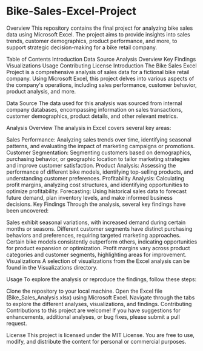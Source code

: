 # Bike-Sales-Excel-Project

Overview
This repository contains the final project for analyzing bike sales data using Microsoft Excel. The project aims to provide insights into sales trends, customer demographics, product performance, and more, to support strategic decision-making for a bike retail company.

Table of Contents
Introduction
Data Source
Analysis Overview
Key Findings
Visualizations
Usage
Contributing
License
Introduction
The Bike Sales Excel Project is a comprehensive analysis of sales data for a fictional bike retail company. Using Microsoft Excel, this project delves into various aspects of the company's operations, including sales performance, customer behavior, product analysis, and more.

Data Source
The data used for this analysis was sourced from internal company databases, encompassing information on sales transactions, customer demographics, product details, and other relevant metrics.

Analysis Overview
The analysis in Excel covers several key areas:

Sales Performance: Analyzing sales trends over time, identifying seasonal patterns, and evaluating the impact of marketing campaigns or promotions.
Customer Segmentation: Segmenting customers based on demographics, purchasing behavior, or geographic location to tailor marketing strategies and improve customer satisfaction.
Product Analysis: Assessing the performance of different bike models, identifying top-selling products, and understanding customer preferences.
Profitability Analysis: Calculating profit margins, analyzing cost structures, and identifying opportunities to optimize profitability.
Forecasting: Using historical sales data to forecast future demand, plan inventory levels, and make informed business decisions.
Key Findings
Through the analysis, several key findings have been uncovered:

Sales exhibit seasonal variations, with increased demand during certain months or seasons.
Different customer segments have distinct purchasing behaviors and preferences, requiring targeted marketing approaches.
Certain bike models consistently outperform others, indicating opportunities for product expansion or optimization.
Profit margins vary across product categories and customer segments, highlighting areas for improvement.
Visualizations
A selection of visualizations from the Excel analysis can be found in the Visualizations directory.

Usage
To explore the analysis or reproduce the findings, follow these steps:

Clone the repository to your local machine.
Open the Excel file (Bike_Sales_Analysis.xlsx) using Microsoft Excel.
Navigate through the tabs to explore the different analyses, visualizations, and findings.
Contributing
Contributions to this project are welcome! If you have suggestions for enhancements, additional analyses, or bug fixes, please submit a pull request.

License
This project is licensed under the MIT License. You are free to use, modify, and distribute the content for personal or commercial purposes.
